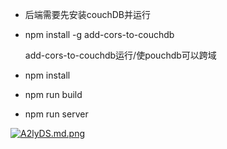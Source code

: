 * 后端需要先安装couchDB并运行
* npm install -g add-cors-to-couchdb

  add-cors-to-couchdb运行/使pouchdb可以跨域
* npm install
* npm run build
* npm run server


[![A2lyDS.md.png](https://s2.ax1x.com/2019/04/04/A2lyDS.md.png)](https://imgchr.com/i/A2lyDS)